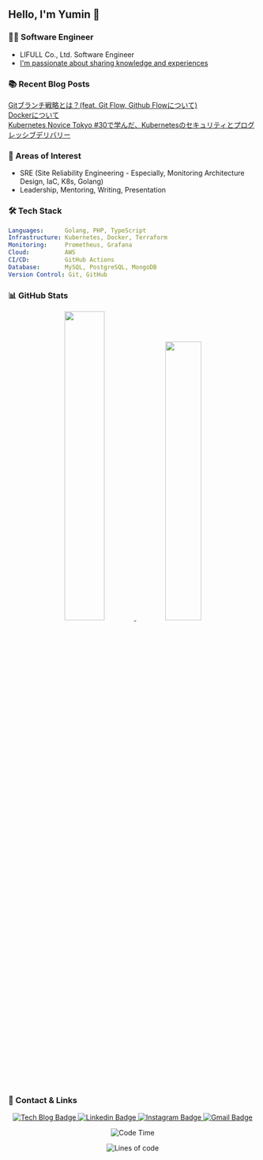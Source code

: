 ## Hello, I'm Yumin 👋

### 👨‍💻 Software Engineer
- LIFULL Co., Ltd. Software Engineer
- [I'm passionate about sharing knowledge and experiences](https://yuminnk-devlog.vercel.app/%E6%8A%80%E8%A1%93%E6%9B%B8)

### 📚 Recent Blog Posts

[Gitブランチ戦略とは？(feat. Git Flow, Github Flowについて)](https://yuminnk-devlog.vercel.app/git%E6%88%A6%E7%95%A5feat-git-flow-github-flow)  
[Dockerについて](https://yuminnk-devlog.vercel.app/docker)  
[Kubernetes Novice Tokyo #30で学んだ、Kubernetesのセキュリティとプログレッシブデリバリー](https://yuminnk-devlog.vercel.app/kubernetes-novice-tokyo-30%E5%AD%A6kubernetes)  

### 🌟 Areas of Interest
- SRE (Site Reliability Engineering - Especially, Monitoring Architecture Design, IaC, K8s, Golang)
- Leadership, Mentoring, Writing, Presentation

### 🛠 Tech Stack

```yaml
Languages:      Golang, PHP, TypeScript
Infrastructure: Kubernetes, Docker, Terraform
Monitoring:     Prometheus, Grafana
Cloud:          AWS
CI/CD:          GitHub Actions
Database:       MySQL, PostgreSQL, MongoDB
Version Control: Git, GitHub
```

### 📊 GitHub Stats

<div align="center">
  <a href="https://github.com/anuraghazra/github-readme-stats">
    <img src="https://github-readme-stats.vercel.app/api?username=yuminn-k&show_icons=true&theme=material-palenight&hide_border=true&bg_color=20232a&icon_color=E3E3E3A8&text_color=fff&title_color=918FE0&count_private=true&include_all_commits=true&rank_icon=percentile" width="40%" />
  </a>
  <a href="https://github.com/yuminn-k/github-stats">
    <img src="https://github-readme-stats.vercel.app/api/wakatime?username=yuminn_k&layout=compact&langs_count=10&hide=blade%20template,java,markdown&theme=material-palenight&hide_border=true&bg_color=20232a&icon_color=E3E3E3A8&text_color=fff&title_color=918FE0" width="38%" />
  </a>
</div>

### 🔗 Contact & Links

<div align="center">
  <p align="center">
    <a href="https://yuminnk-devlog.vercel.app/">
      <img src="http://img.shields.io/badge/-Tech%20blog-black?style=flat-square&logo=github" alt="Tech Blog Badge" />
    </a>
    <a href="https://www.linkedin.com/in/yuminn-k/">
      <img src="https://img.shields.io/badge/-LinkedIn-blue?style=flat-square&logo=Linkedin&logoColor=white" alt="Linkedin Badge" />
    </a>
    <a href="https://www.instagram.com/yuu._.min_k/">
      <img src="https://img.shields.io/badge/-Instagram-dd2a7b?style=flat-square&logo=instagram&logoColor=white" alt="Instagram Badge" />
    </a>
    <a href="mailto:gimyumin40@gmail.com">
      <img src="https://img.shields.io/badge/-Gmail-d14836?style=flat-square&logo=Gmail&logoColor=white" alt="Gmail Badge" />
    </a>
  </p>

  <!--START_SECTION:waka-->
![Code Time](http://img.shields.io/badge/Code%20Time-849%20hrs-blue)

![Lines of code](https://img.shields.io/badge/From%20Hello%20World%20I%27ve%20Written-11.7%20million%20lines%20of%20code-blue)


<!--END_SECTION:waka-->
</div>
